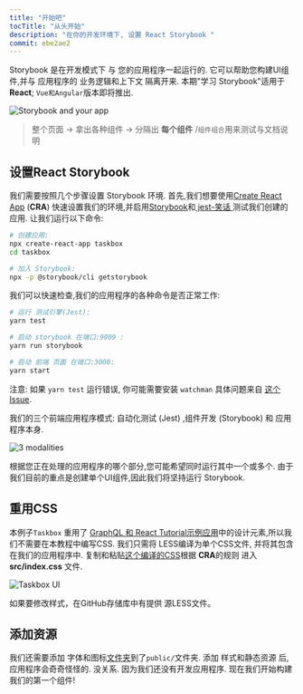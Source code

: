 ```yaml
---
title: "开始吧"
tocTitle: "从头开始"
description: "在你的开发环境下, 设置 React Storybook "
commit: ebe2ae2
---
```


 Storybook 是在开发模式下 与 您的应用程序一起运行的. 它可以帮助您构建UI组件,并与 应用程序的 业务逻辑和上下文 隔离开来. 本期"学习 Storybook"适用于 **React**; `Vue和Angular`版本即将推出. 

![Storybook and your app](/storybook-relationship.jpg)

> 整个页面 -> 拿出各种组件 -> 分隔出 **每个组件** /`组件组合`用来测试与文档说明

## 设置React Storybook

我们需要按照几个步骤设置 Storybook 环境. 首先,我们想要使用[Create React App](https://github.com/facebook/create-react-app) (**CRA**) 快速设置我们的环境,并启用[Storybook](https://storybook.js.org/)和[ jest-笑话 ](https://facebook.github.io/jest/)测试我们创建的应用. 让我们运行以下命令: 

```bash
# 创建应用:
npx create-react-app taskbox
cd taskbox

# 加入 Storybook:
npx -p @storybook/cli getstorybook
```

我们可以快速检查,我们的应用程序的各种命令是否正常工作: 

```bash
# 运行 测试引擎(Jest):
yarn test

# 启动 storybook 在端口:9009 :
yarn run storybook

# 启动 前端 页面 在端口:3000:
yarn start
```

<div class="aside">
  注意: 如果 <code>yarn test</code> 运行错误, 你可能需要安装 <code>watchman</code> 具体问题来自 <a href="https://github.com/facebook/create-react-app/issues/871#issuecomment-252297884">这个Issue</a>.
</div>

我们的三个前端应用程序模式: 自动化测试 (Jest) ,组件开发 (Storybook) 和 应用程序本身. 

![3 modalities](/app-three-modalities.png)

根据您正在处理的应用程序的哪个部分,您可能希望同时运行其中一个或多个. 由于我们目前的重点是创建单个UI组件,因此我们将坚持运行 Storybook. 

## 重用CSS

本例子`Taskbox` 重用了 [GraphQL 和 React Tutorial示例应用](https://blog.hichroma.com/graphql-react-tutorial-part-1-6-d0691af25858)中的设计元素,所以我们不需要在本教程中编写CSS. 我们只需将 LESS编译为单个CSS文件, 并将其包含在我们的应用程序中. 复制和粘贴[这个编译的CSS](https://github.com/hichroma/learnstorybook-code/blob/master/src/index.css)根据 **CRA**的规则 进入 **src/index.css** 文件. 

![Taskbox UI](/ss-browserchrome-taskbox-learnstorybook.png)

<div class="aside">
如果要修改样式，在GitHub存储库中有提供 源LESS文件。
</div>

## 添加资源

我们还需要添加 字体和图标[文件夹](https://github.com/hichroma/learnstorybook-code/tree/master/public)到了`public/`文件夹. 添加 样式和静态资源 后,应用程序会奇奇怪怪的. 没关系. 因为我们还没有开发应用程序. 现在我们开始构建我们的第一个组件!
